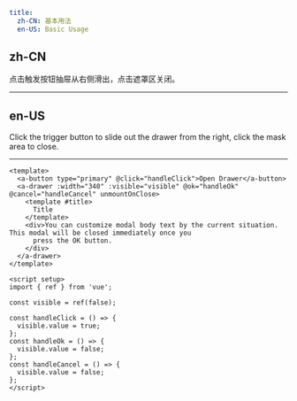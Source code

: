 ```yaml
title:
  zh-CN: 基本用法
  en-US: Basic Usage
```

## zh-CN

点击触发按钮抽屉从右侧滑出，点击遮罩区关闭。

---

## en-US

Click the trigger button to slide out the drawer from the right, click the mask area to close.

---

```vue
<template>
  <a-button type="primary" @click="handleClick">Open Drawer</a-button>
  <a-drawer :width="340" :visible="visible" @ok="handleOk" @cancel="handleCancel" unmountOnClose>
    <template #title>
      Title
    </template>
    <div>You can customize modal body text by the current situation. This modal will be closed immediately once you
      press the OK button.
    </div>
  </a-drawer>
</template>

<script setup>
import { ref } from 'vue';

const visible = ref(false);

const handleClick = () => {
  visible.value = true;
};
const handleOk = () => {
  visible.value = false;
};
const handleCancel = () => {
  visible.value = false;
};
</script>
```
